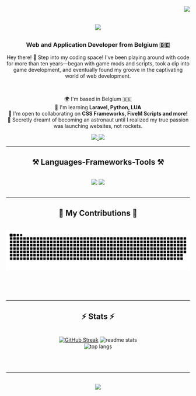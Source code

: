 <img align="right" src="https://visitor-badge.laobi.icu/badge?page_id=sSisiTech.sSisiTech" />

<h1 align="center">
    <img src="https://readme-typing-svg.herokuapp.com/?font=Tektur&size=35&center=true&vCenter=true&width=500&height=70&duration=4000&lines=Hey+There!+👋;+I'm+Sisi!;" />
</h1>

<h3 align="center">Web and Application Developer from Belgium 🇧🇪</h3>

<p align="center">Hey there! 👋 Step into my coding space! I've been playing around with code for more than ten years—began with game mods and scripts, took a dip into game development, and eventually found my groove in the captivating world of web development.</p>

<br/>


<div align="center">
 
 
🌍  I'm based in Belgium 🇧🇪 <br/>
🧠  I'm learning **Laravel, Python, LUA** <br/>
🤝  I'm open to collaborating on **CSS Frameworks, FiveM Scripts and more!** <br/>
🚀  Secretly dreamt of becoming an astronaut until I realized my true passion was launching websites, not rockets.

 </div>

 <div align="center"> 
  <a href="https://discord.com/users/justsisi">
    <img src="https://img.shields.io/badge/Discord-333333?style=for-the-badge&logo=discord&logoColor=midnight" />
  </a>
  <a href="https://www.youtube.com/@sisitech">
    <img src="https://img.shields.io/badge/Youtube-333333?style=for-the-badge&logo=youtube&logoColor=red" />
  </a>
</div>

 <hr/>

 <h2 align="center">⚒️ Languages-Frameworks-Tools ⚒️</h2>
<br/>
<div align="center">
    <img src="https://skillicons.dev/icons?i=cs,php,html,css,javascript,vscode,github,bootstrap,tailwind,c,cpp,lua" />
    <img src="https://skillicons.dev/icons?i=laravel,jquery,python,mysql,arduino,dotnet,linux" /><br>
</div>

<br/>
<hr/>

<div align="center">
  <h2>🐍 My Contributions 🐍</h2>
  <br>
  <img alt="snake eating my contributions" src="https://raw.githubusercontent.com/sSisiTech/sSisiTech/output/github-contribution-grid-snake.svg" />
  
  <br/><br/><br/>
</div>

<hr/>


<h2 align="center">⚡ Stats ⚡</h2>
<br>
<div align=center>
  <a href="https://git.io/streak-stats"><img height=165 src="https://streak-stats.demolab.com?user=sSisiTech&theme=react&border_radius=10&card_width=495" alt="GitHub Streak" /></a>
  <img width=390 src="https://github-readme-stats.vercel.app/api?username=sSisiTech&show_icons=true&theme=react&rank_icon=github&border_radius=10" alt="readme stats" />
  <br/>
  <img width=325 align="center" src="https://github-readme-stats.vercel.app/api/top-langs/?username=sSisiTech&hide=HTML&langs_count=8&layout=compact&theme=react&border_radius=10&size_weight=0.5&count_weight=0.5&exclude_repo=github-readme-stats" alt="top langs" />
</div>

<br/><br/>

<hr/>

<br/>

<div align="center">
<a href="https://www.buymeacoffee.com/sisidev"><img src="https://cdn.buymeacoffee.com/buttons/v2/default-yellow.png" width="200"/></a>
</div>

<br/>
